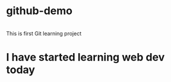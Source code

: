 # github-demo
<br>
This is first Git learning project

<h1>I have started learning web dev today</h1>
